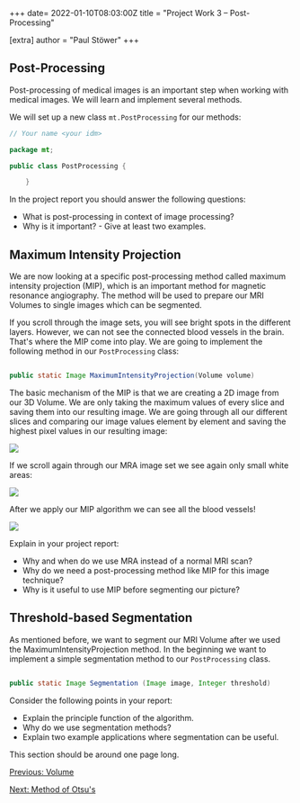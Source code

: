 +++
date= 2022-01-10T08:03:00Z
title = "Project Work 3 – Post-Processing"

[extra]
author = "Paul Stöwer"
+++

## Post-Processing

Post-processing of medical images is an important step when working with medical images. We will learn and implement several methods.

We will set up a new class `mt.PostProcessing` for our methods:

```java
// Your name <your idm>

package mt;

public class PostProcessing {

    }

```

In the project report you should answer the following questions:

* What is post-processing in context of image processing?
* Why is it important? - Give at least two examples.

## Maximum Intensity Projection

We are now looking at a specific post-processing method called maximum intensity projection (MIP), which is an important method for magnetic resonance angiography. The method will be used to prepare our MRI Volumes to single images which can be segmented. 


If you scroll through the image sets, you will see bright spots in the different layers. However, we can not see the connected blood vessels in the brain.
That's where the MIP come into play. We are going to implement the following method in our `PostProcessing` class:

```java

public static Image MaximumIntensityProjection(Volume volume)

```

The basic mechanism of the MIP is that we are creating a 2D image from our 3D Volume. We are only taking the maximum values of every slice and saving them into our resulting image. We are going through all our different slices and comparing our image values element by element and saving the highest pixel values in our resulting image:

<img align="center"  src="../mip_z.png"  >


If we scroll again through our MRA image set we see again only small white areas:

<image align="center" src="../brain_axial.gif" >


After we apply our MIP algorithm we can see all the blood vessels!

<image align="center" src="../MIP.png" >


Explain in your project report:

* Why and when do we use MRA instead of a normal MRI scan?
* Why do we need a post-processing method like MIP for this image technique?
* Why is it useful to use MIP before segmenting our picture?

## Threshold-based Segmentation

As mentioned before, we want to segment our MRI Volume after we used the MaximumIntensityProjection method.
In the beginning we want to implement a simple segmentation method to our `PostProcessing` class. 

```java

public static Image Segmentation (Image image, Integer threshold)

```


Consider the following points in your report:

* Explain the principle function of the algorithm.
* Why do we use segmentation methods?
* Explain two example applications where segmentation can be useful.


This section should be around one page long.

[Previous: Volume](../volume)

[Next: Method of Otsu's](../otsu)
